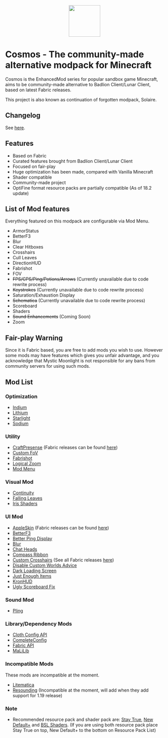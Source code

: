 <center><img src="https://user-images.githubusercontent.com/25527589/154675275-5ab8479f-29f1-418b-9111-34f07d2cdebe.png" width="100"></img></center>

# Cosmos - The community-made alternative modpack for Minecraft
Cosmos is the EnhancedMod series for popular sandbox game Minecraft, aims to be community-made alternative to Badlion Client/Lunar Client, based on latest Fabric releases.

This project is also known as continuation of forgotten modpack, Solaire.

## Changelog
See [here](https://github.com/MysticMoonlight/EnhancedMod/blob/main/cosmos/stable/CHANGELOG.md).

## Features
* Based on Fabric
* Curated features brought from Badlion Client/Lunar Client
* Focused on fair-play
* Huge optimization has been made, compared with Vanilla Minecraft
* Shader compatible
* Community-made project
* OptiFine format resource packs are partially compatible (As of 18.2 update)

## List of Mod features
Everything featured on this modpack are configurable via Mod Menu.
* ArmorStatus
* BetterF3
* Blur
* Clear Hitboxes
* Crosshairs
* Cull Leaves
* DirectionHUD
* Fabrishot
* FOV
* ~~FPS/CPS/Ping/Potions/Arrows~~ (Currently unavailable due to code rewrite process)
* ~~Keystrokes~~ (Currently unavailable due to code rewrite process)
* Saturation/Exhaustion Display
* ~~Schematica~~ (Currently unavailable due to code rewrite process)
* Scoreboard
* Shaders
* ~~Sound Enhancements~~ (Coming Soon)
* Zoom

## Fair-play Warning
Since it is Fabric based, you are free to add mods you wish to use. However some mods may have features which gives you unfair advantage, and you acknowledge that Mystic Moonlight is not responsible for any bans from community servers for using such mods.

## Mod List
### Optimization
* [Indium](https://www.modrinth.com/mod/indium/)
* [Lithium](https://www.curseforge.com/minecraft/mc-mods/lithium)
* [Starlight](https://www.curseforge.com/minecraft/mc-mods/starlight)
* [Sodium](https://modrinth.com/mod/sodium)

### Utility
* [CraftPresense](https://www.curseforge.com/minecraft/mc-mods/craftpresence) (Fabric releases can be found [here](https://www.curseforge.com/minecraft/mc-mods/craftpresence/files/all?filter-game-version=2020709689%3A7499))
* [Custom FoV](https://www.curseforge.com/minecraft/mc-mods/custom-fov-fabric)
* [Fabrishot](https://www.curseforge.com/minecraft/mc-mods/fabrishot)
* [Logical Zoom](https://www.curseforge.com/minecraft/mc-mods/logical-zoom)
* [Mod Menu](https://www.curseforge.com/minecraft/mc-mods/modmenu)

### Visual Mod
* [Continuity](https://www.curseforge.com/minecraft/mc-mods/continuity)
* [Falling Leaves](https://www.curseforge.com/minecraft/mc-mods/falling-leaves-fabric)
* [Iris Shaders](https://www.curseforge.com/minecraft/mc-mods/irisshaders)

### UI Mod
* [AppleSkin](https://www.curseforge.com/minecraft/mc-mods/appleskin) (Fabric releases can be found [here](https://www.curseforge.com/minecraft/mc-mods/appleskin/files/all?filter-game-version=2020709689%3A7499))
* [BetterF3](https://www.curseforge.com/minecraft/mc-mods/betterf3)
* [Better Ping Display](https://www.curseforge.com/minecraft/mc-mods/better-ping-display-fabric)
* [Blur](https://www.curseforge.com/minecraft/mc-mods/blur-fabric)
* [Chat Heads](https://www.curseforge.com/minecraft/mc-mods/chat-heads)
* [Compass Ribbon](https://www.curseforge.com/minecraft/mc-mods/compass-ribbon)
* [Custom Crosshairs](https://www.curseforge.com/minecraft/mc-mods/custom-crosshair-mod) (See all Fabric releases [here](https://www.curseforge.com/minecraft/mc-mods/custom-crosshair-mod/files/all?filter-game-version=2020709689%3A7499))
* [Disable Custom Worlds Advice](https://www.curseforge.com/minecraft/mc-mods/fabric-disable-custom-worlds-advice)
* [Dark Loading Screen](https://www.curseforge.com/minecraft/mc-mods/dark-loading-screen)
* [Just Enough Items](https://www.curseforge.com/minecraft/mc-mods/jei)
* [KronHUD](https://www.curseforge.com/minecraft/mc-mods/kronhud)
* [Ugly Scoreboard Fix](https://www.curseforge.com/minecraft/mc-mods/ugly-scoreboard-fix)

### Sound Mod
* [Pling](https://www.curseforge.com/minecraft/mc-mods/pling)

### Library/Dependency Mods
* [Cloth Config API](https://www.curseforge.com/minecraft/mc-mods/cloth-config)
* [CompleteConfig](https://www.curseforge.com/minecraft/mc-mods/completeconfig)
* [Fabric API](https://www.curseforge.com/minecraft/mc-mods/fabric-api)
* [MaLiLib](https://www.curseforge.com/minecraft/mc-mods/malilib/files/all?filter-game-version=2020709689%3A7499)

### Incompatible Mods
These mods are incompatible at the moment.
* [Litematica](https://www.curseforge.com/minecraft/mc-mods/litematica)
* [Resounding](https://modrinth.com/mod/resounding) (Incompatible at the moment, will add when they add support for 1.19 release)

### Note
* Recommended resource pack and shader pack are: [Stay True](https://www.curseforge.com/minecraft/texture-packs/stay-true), [New Default+](https://www.curseforge.com/minecraft/texture-packs/newdefaultplus) and [BSL Shaders](https://bitslablab.com/bslshaders/). (If you are using both resource pack place Stay True on top, New Default+ to the bottom on Resource Pack List)

